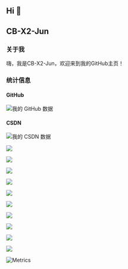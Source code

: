 ## Hi 👋

## CB-X2-Jun

### 关于我
嗨，我是CB-X2-Jun，欢迎来到我的GitHub主页！ 

### 统计信息

#### GitHub
![我的 GitHub 数据](https://stats.justsong.cn/api/github?username=CB-X2-Jun&theme=ayu-mirage&lang=zh-CN)

#### CSDN
![我的 CSDN 数据](https://stats.justsong.cn/api/csdn?id=JunZhou_&theme=ayu-mirage&lang=zh-CN)

![](https://stats.justsong.cn/api/website/?url=https://github.com&style=flat)

![](https://stats.justsong.cn/api/website/?url=https://www.luogu.com.cn&style=flat)

![](https://stats.justsong.cn/api/website/?url=https://atcoder.jp&style=flat)

![](https://stats.justsong.cn/api/website/?url=https://codeforces.com&style=flat)

![](https://stats.justsong.cn/api/website/?url=https://uva.onlinejudge.org&style=flat)

![](https://stats.justsong.cn/api/website/?url=https://hackerrank.com&style=flat)

![](https://stats.justsong.cn/api/website/?url=https://vjudge.net&style=flat)

![](https://stats.justsong.cn/api/website/?url=https://cb-x2-jun.github.io&style=flat)

![](https://stats.justsong.cn/api/website/?url=https://cb-x2-jun.nic.kg&style=flat)

![](https://stats.justsong.cn/api/website/?url=https://www.cb-x2-jun.run.place&style=flat)

<!--
**CB-X2-Jun/CB-X2-Jun** is a ✨ _special_ ✨ repository because its `README.md` (this file) appears on your GitHub profile.

Here are some ideas to get you started:

- 🔭 I’m currently working on ...
- 🌱 I’m currently learning ...
- 👯 I’m looking to collaborate on ...
- 🤔 I’m looking for help with ...
- 💬 Ask me about ...
- 📫 How to reach me: ...
- 😄 Pronouns: ...
- ⚡ Fun fact: ...
-->

![Metrics](https://metrics.lecoq.io/CB-X2-Jun?template=classic&languages=1&isocalendar=1&achievements=1&stars=1&followup=1&activity=1&lines=1&repositories=1&base=header%2C%20activity%2C%20community%2C%20repositories%2C%20metadata&base.indepth=false&base.hireable=false&base.skip=false&repositories.batch=100&repositories.forks=false&repositories.affiliations=owner&isocalendar=false&isocalendar.duration=full-year&languages=false&languages.limit=12&languages.threshold=0%25&languages.other=false&languages.colors=github&languages.sections=most-used&languages.indepth=false&languages.analysis.timeout=15&languages.analysis.timeout.repositories=7.5&languages.categories=markup%2C%20programming&languages.recent.categories=markup%2C%20programming&languages.recent.load=300&languages.recent.days=14&lines=false&lines.sections=base&lines.repositories.limit=2&lines.history.limit=1&lines.delay=0&stars=false&stars.limit=4&followup=false&followup.sections=repositories&followup.indepth=false&followup.archived=true&repositories=false&repositories.pinned=0&repositories.starred=0&repositories.random=0&repositories.order=featured%2C%20pinned%2C%20starred%2C%20random&achievements=false&achievements.threshold=C&achievements.secrets=true&achievements.display=detailed&achievements.limit=0&activity=false&activity.limit=4&activity.load=300&activity.days=14&activity.visibility=all&activity.timestamps=true&activity.filter=all&config.timezone=Asia%2FShanghai)
